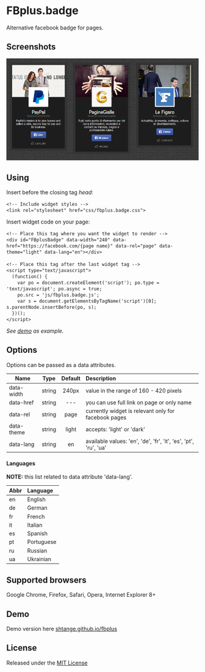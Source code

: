 # FBplus.badge
Alternative facebook badge for pages.

## Screenshots
![alt text](https://raw.githubusercontent.com/shtange/fbplus/master/screend.jpg "FBplus.badge screenshots (dark theme)")

## Using
Insert before the closing tag *head*:
```
<!-- Include widget styles -->
<link rel="stylesheet" href="css/fbplus.badge.css">
```
Insert widget code on your page:
```
<!-- Place this tag where you want the widget to render -->
<div id="FBplusBadge" data-width="240" data-href="https://facebook.com/{page name}" data-rel="page" data-theme="light" data-lang="en"></div>

<!-- Place this tag after the last widget tag -->
<script type="text/javascript">
  (function() {
    var po = document.createElement('script'); po.type = 'text/javascript'; po.async = true;
    po.src = 'js/fbplus.badge.js';
    var s = document.getElementsByTagName('script')[0]; s.parentNode.insertBefore(po, s);
  })();
</script>
```
*See [demo](https://github.com/shtange/fbplus/tree/master/demo) as example.*

## Options
Options can be passed as a data attributes.


| Name | Type |	Default |	Description |
| ---- |:----:|:-------:|:----------- |
| data-width | string | 240px | value in the range of 160 - 420 pixels |
| data-href | string | --- | you can use full link on page or only name |
| data-rel | string | page | currently widget is relevant only for facebook pages |
| data-theme | string | light | accepts: 'light' or 'dark' |
| data-lang | string | en | available values: 'en', 'de', 'fr', 'it', 'es', 'pt', 'ru', 'ua' |

#### Languages
__NOTE:__ this list related to data attribute 'data-lang'.

| Abbr | Language |
| ---- |:----------- |
| en | English |
| de | German |
| fr | French |
| it | Italian |
| es | Spanish |
| pt | Portuguese |
| ru | Russian |
| ua | Ukrainian |

## Supported browsers
Google Chrome, Firefox, Safari, Opera, Internet Explorer 8+

## Demo
Demo version here [shtange.github.io/fbplus](http://shtange.github.io/fbplus/)

## License
Released under the [MIT License](http://www.opensource.org/licenses/mit-license.php)
